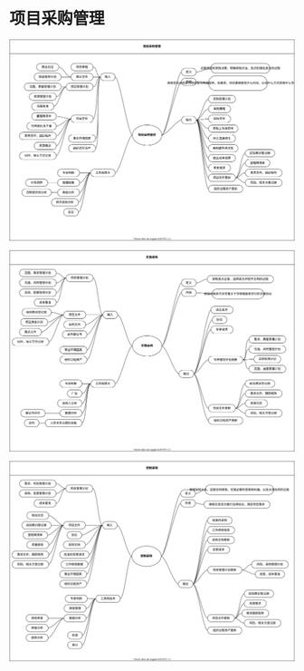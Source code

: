 # 项目采购管理

![规划采购管理](./plane-purchase.drawio.svg '规划采购管理')

![实施采购](./do-purchase.drawio.svg '实施采购')

![控制采购](./control-purchase.drawio.svg '控制采购')